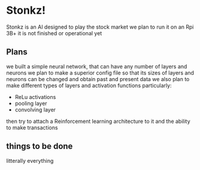 # Stonkz!

Stonkz is an AI designed to play the stock market
we plan to run it on an Rpi 3B+
it is not finished or operational yet

## Plans

we built a simple neural network, that can have any number of layers and neurons
we plan to make a superior config file so that its sizes of layers and neurons can be changed
and obtain past and present data 
we also plan to make different types of layers and activation functions
particularly:
* ReLu activations
* pooling layer
* convolving layer

then try to attach a Reinforcement learning architecture to it
and the ability to make transactions

## things to be done

 litterally everything
